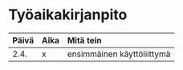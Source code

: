 # Työaikakirjanpito

| Päivä | Aika | Mitä tein |
| :----- | :----- | :----- |
| 2.4. | x | ensimmäinen käyttöliittymä |
